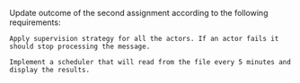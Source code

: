 Update outcome of the second assignment according to the following requirements:

    Apply supervision strategy for all the actors. If an actor fails it should stop processing the message.

    Implement a scheduler that will read from the file every 5 minutes and display the results. 
